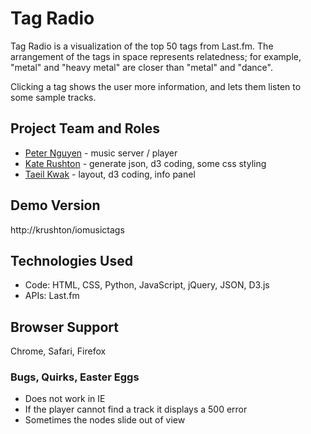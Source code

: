 Tag Radio
================
Tag Radio is a visualization of the top 50 tags from Last.fm. The arrangement of the tags in space represents relatedness; for example, "metal" and "heavy metal" are closer than "metal" and "dance".

Clicking a tag shows the user more information, and lets them listen to some sample tracks.

## Project Team and Roles
* [Peter Nguyen](http://www.petertnguyen.com/) - music server / player
* [Kate Rushton](http://krushton.com) - generate json, d3 coding, some css styling
* [Taeil Kwak]() - layout, d3 coding, info panel

## Demo Version
http://krushton/iomusictags

## Technologies Used
* Code: HTML, CSS, Python, JavaScript, jQuery, JSON, D3.js
* APIs: Last.fm

## Browser Support
Chrome, Safari, Firefox

### Bugs, Quirks, Easter Eggs
* Does not work in IE
* If the player cannot find a track it displays a 500 error
* Sometimes the nodes slide out of view
